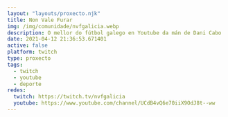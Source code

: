```yaml
---
layout: "layouts/proxecto.njk"
title: Non Vale Furar
img: /img/comunidade/nvfgalicia.webp
description: O mellor do fútbol galego en Youtube da mán de Dani Cabo
date: 2021-04-12 21:36:53.671401
active: false
platform: twitch
type: proxecto
tags:
  - twitch
  - youtube
  - deporte
redes:
  twitch: https://twitch.tv/nvfgalicia
  youtube: https://www.youtube.com/channel/UCdB4vQ6e70iiX9OdJ8t--ww
---
```

